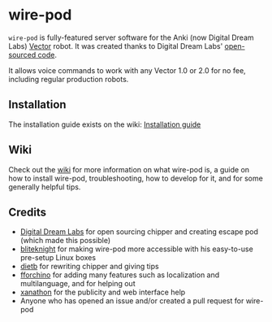 # wire-pod

`wire-pod` is fully-featured server software for the Anki (now Digital Dream Labs) [Vector](https://web.archive.org/web/20190417120536if_/https://www.anki.com/en-us/vector) robot. It was created thanks to Digital Dream Labs' [open-sourced code](https://github.com/digital-dream-labs/chipper).

It allows voice commands to work with any Vector 1.0 or 2.0 for no fee, including regular production robots.

## Installation

The installation guide exists on the wiki: [Installation guide](https://github.com/Cartheur-Research/wire-pod/wiki/Installation)

## Wiki

Check out the [wiki](https://github.com/Cartheur-Research/wire-pod/wiki) for more information on what wire-pod is, a guide on how to install wire-pod, troubleshooting, how to develop for it, and for some generally helpful tips.

## Credits

- [Digital Dream Labs](https://github.com/digital-dream-labs) for open sourcing chipper and creating escape pod (which made this possible)
- [bliteknight](https://github.com/bliteknight) for making wire-pod more accessible with his easy-to-use pre-setup Linux boxes
- [dietb](https://github.com/dietb) for rewriting chipper and giving tips
- [fforchino](https://github.com/fforchino) for adding many features such as localization and multilanguage, and for helping out
- [xanathon](https://github.com/xanathon) for the publicity and web interface help
- Anyone who has opened an issue and/or created a pull request for wire-pod
